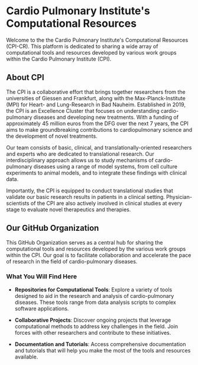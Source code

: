 # Cardio Pulmonary Institute's Computational Resources

Welcome to the the Cardio Pulmonary Institute's Computational Resources (CPI-CR). This platform is dedicated to sharing a wide array of computational tools and resources developed by various work groups within the Cardio Pulmonary Institute (CPI).

## About CPI

The CPI is a collaborative effort that brings together researchers from the universities of Giessen and Frankfurt, along with the Max-Planck-Institute (MPI) for Heart- and Lung-Research in Bad Nauheim. Established in 2019, the CPI is an Excellence Cluster that focuses on understanding cardio-pulmonary diseases and developing new treatments. With a funding of approximately 45 million euros from the DFG over the next 7 years, the CPI aims to make groundbreaking contributions to cardiopulmonary science and the development of novel treatments.

Our team consists of basic, clinical, and translationally-oriented researchers and experts who are dedicated to translational research. Our interdisciplinary approach allows us to study mechanisms of cardio-pulmonary diseases using a range of model systems, from cell culture experiments to animal models, and to integrate these findings with clinical data.

Importantly, the CPI is equipped to conduct translational studies that validate our basic research results in patients in a clinical setting. Physician-scientists of the CPI are also actively involved in clinical studies at every stage to evaluate novel therapeutics and therapies.

## Our GitHub Organization

This GitHub Organization serves as a central hub for sharing the computational tools and resources developed by the various work groups within the CPI. Our goal is to facilitate collaboration and accelerate the pace of research in the field of cardio-pulmonary diseases.

### What You Will Find Here

- **Repositories for Computational Tools**: Explore a variety of tools designed to aid in the research and analysis of cardio-pulmonary diseases. These tools range from data analysis scripts to complex software applications.

- **Collaborative Projects**: Discover ongoing projects that leverage computational methods to address key challenges in the field. Join forces with other researchers and contribute to these initiatives.

- **Documentation and Tutorials**: Access comprehensive documentation and tutorials that will help you make the most of the tools and resources available.

<!--

**Here are some ideas to get you started:**

🙋‍♀️ A short introduction - what is your organization all about?
🌈 Contribution guidelines - how can the community get involved?
👩‍💻 Useful resources - where can the community find your docs? Is there anything else the community should know?
🍿 Fun facts - what does your team eat for breakfast?
🧙 Remember, you can do mighty things with the power of [Markdown](https://docs.github.com/github/writing-on-github/getting-started-with-writing-and-formatting-on-github/basic-writing-and-formatting-syntax)
-->
